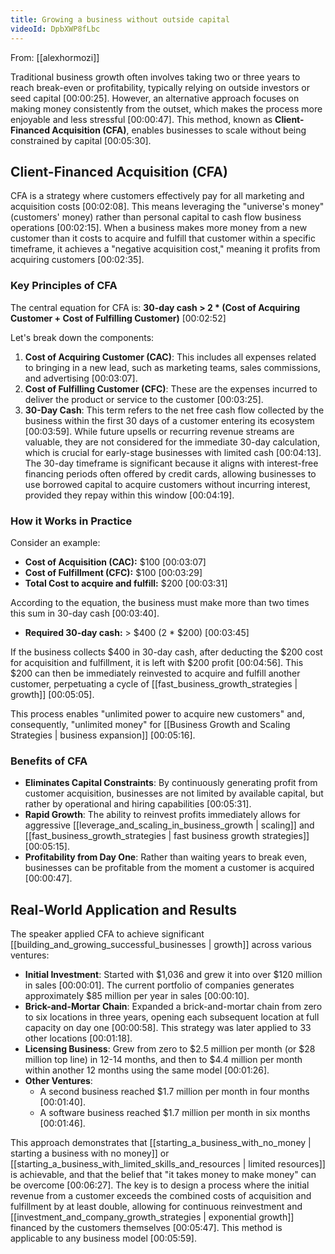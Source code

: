 ```yaml
---
title: Growing a business without outside capital
videoId: DpbXWP8fLbc
---
```


From: [[alexhormozi]] <br/> 

Traditional business growth often involves taking two or three years to reach break-even or profitability, typically relying on outside investors or seed capital <a class="yt-timestamp" data-t="00:00:25">[00:00:25]</a>. However, an alternative approach focuses on making money consistently from the outset, which makes the process more enjoyable and less stressful <a class="yt-timestamp" data-t="00:00:47">[00:00:47]</a>. This method, known as **Client-Financed Acquisition (CFA)**, enables businesses to scale without being constrained by capital <a class="yt-timestamp" data-t="00:05:30">[00:05:30]</a>.

## Client-Financed Acquisition (CFA)

CFA is a strategy where customers effectively pay for all marketing and acquisition costs <a class="yt-timestamp" data-t="00:02:08">[00:02:08]</a>. This means leveraging the "universe's money" (customers' money) rather than personal capital to cash flow business operations <a class="yt-timestamp" data-t="00:02:15">[00:02:15]</a>. When a business makes more money from a new customer than it costs to acquire and fulfill that customer within a specific timeframe, it achieves a "negative acquisition cost," meaning it profits from acquiring customers <a class="yt-timestamp" data-t="00:02:35">[00:02:35]</a>.

### Key Principles of CFA

The central equation for CFA is:
**30-day cash > 2 * (Cost of Acquiring Customer + Cost of Fulfilling Customer)** <a class="yt-timestamp" data-t="00:02:52">[00:02:52]</a>

Let's break down the components:

1.  **Cost of Acquiring Customer (CAC)**: This includes all expenses related to bringing in a new lead, such as marketing teams, sales commissions, and advertising <a class="yt-timestamp" data-t="00:03:07">[00:03:07]</a>.
2.  **Cost of Fulfilling Customer (CFC)**: These are the expenses incurred to deliver the product or service to the customer <a class="yt-timestamp" data-t="00:03:25">[00:03:25]</a>.
3.  **30-Day Cash**: This term refers to the net free cash flow collected by the business within the first 30 days of a customer entering its ecosystem <a class="yt-timestamp" data-t="00:03:59">[00:03:59]</a>. While future upsells or recurring revenue streams are valuable, they are not considered for the immediate 30-day calculation, which is crucial for early-stage businesses with limited cash <a class="yt-timestamp" data-t="00:04:13">[00:04:13]</a>. The 30-day timeframe is significant because it aligns with interest-free financing periods often offered by credit cards, allowing businesses to use borrowed capital to acquire customers without incurring interest, provided they repay within this window <a class="yt-timestamp" data-t="00:04:19">[00:04:19]</a>.

### How it Works in Practice

Consider an example:
*   **Cost of Acquisition (CAC):** $100 <a class="yt-timestamp" data-t="00:03:07">[00:03:07]</a>
*   **Cost of Fulfillment (CFC):** $100 <a class="yt-timestamp" data-t="00:03:29">[00:03:29]</a>
*   **Total Cost to acquire and fulfill:** $200 <a class="yt-timestamp" data-t="00:03:31">[00:03:31]</a>

According to the equation, the business must make more than two times this sum in 30-day cash <a class="yt-timestamp" data-t="00:03:40">[00:03:40]</a>.
*   **Required 30-day cash:** > $400 (2 * $200) <a class="yt-timestamp" data-t="00:03:45">[00:03:45]</a>

If the business collects $400 in 30-day cash, after deducting the $200 cost for acquisition and fulfillment, it is left with $200 profit <a class="yt-timestamp" data-t="00:04:56">[00:04:56]</a>. This $200 can then be immediately reinvested to acquire and fulfill another customer, perpetuating a cycle of [[fast_business_growth_strategies | growth]] <a class="yt-timestamp" data-t="00:05:05">[00:05:05]</a>.

This process enables "unlimited power to acquire new customers" and, consequently, "unlimited money" for [[Business Growth and Scaling Strategies | business expansion]] <a class="yt-timestamp" data-t="00:05:16">[00:05:16]</a>.

### Benefits of CFA

*   **Eliminates Capital Constraints**: By continuously generating profit from customer acquisition, businesses are not limited by available capital, but rather by operational and hiring capabilities <a class="yt-timestamp" data-t="00:05:31">[00:05:31]</a>.
*   **Rapid Growth**: The ability to reinvest profits immediately allows for aggressive [[leverage_and_scaling_in_business_growth | scaling]] and [[fast_business_growth_strategies | fast business growth strategies]] <a class="yt-timestamp" data-t="00:05:15">[00:05:15]</a>.
*   **Profitability from Day One**: Rather than waiting years to break even, businesses can be profitable from the moment a customer is acquired <a class="yt-timestamp" data-t="00:00:47">[00:00:47]</a>.

## Real-World Application and Results

The speaker applied CFA to achieve significant [[building_and_growing_successful_businesses | growth]] across various ventures:

*   **Initial Investment**: Started with $1,036 and grew it into over $120 million in sales <a class="yt-timestamp" data-t="00:00:01">[00:00:01]</a>. The current portfolio of companies generates approximately $85 million per year in sales <a class="yt-timestamp" data-t="00:00:10">[00:00:10]</a>.
*   **Brick-and-Mortar Chain**: Expanded a brick-and-mortar chain from zero to six locations in three years, opening each subsequent location at full capacity on day one <a class="yt-timestamp" data-t="00:00:58">[00:00:58]</a>. This strategy was later applied to 33 other locations <a class="yt-timestamp" data-t="00:01:18">[00:01:18]</a>.
*   **Licensing Business**: Grew from zero to $2.5 million per month (or $28 million top line) in 12-14 months, and then to $4.4 million per month within another 12 months using the same model <a class="yt-timestamp" data-t="00:01:26">[00:01:26]</a>.
*   **Other Ventures**:
    *   A second business reached $1.7 million per month in four months <a class="yt-timestamp" data-t="00:01:40">[00:01:40]</a>.
    *   A software business reached $1.7 million per month in six months <a class="yt-timestamp" data-t="00:01:46">[00:01:46]</a>.

This approach demonstrates that [[starting_a_business_with_no_money | starting a business with no money]] or [[starting_a_business_with_limited_skills_and_resources | limited resources]] is achievable, and that the belief that "it takes money to make money" can be overcome <a class="yt-timestamp" data-t="00:06:27">[00:06:27]</a>. The key is to design a process where the initial revenue from a customer exceeds the combined costs of acquisition and fulfillment by at least double, allowing for continuous reinvestment and [[investment_and_company_growth_strategies | exponential growth]] financed by the customers themselves <a class="yt-timestamp" data-t="00:05:47">[00:05:47]</a>. This method is applicable to any business model <a class="yt-timestamp" data-t="00:05:59">[00:05:59]</a>.